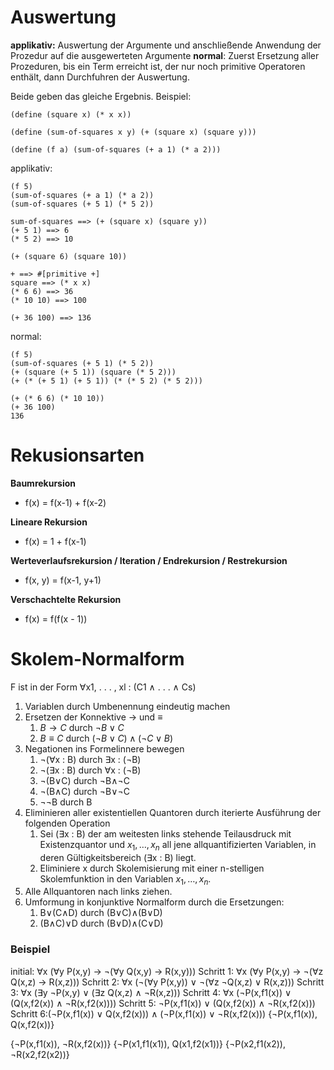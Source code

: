 # Auswertung
**applikativ:** Auswertung der Argumente und anschließende Anwendung der Prozedur auf die ausgewerteten Argumente
**normal**: Zuerst Ersetzung aller Prozeduren, bis ein Term erreicht ist, der nur noch primitive Operatoren enthält, dann Durchfuhren der Auswertung.

Beide geben das gleiche Ergebnis. Beispiel:
```racket
(define (square x) (* x x))

(define (sum-of-squares x y) (+ (square x) (square y)))

(define (f a) (sum-of-squares (+ a 1) (* a 2)))
```
applikativ:
```
(f 5)
(sum-of-squares (+ a 1) (* a 2))
(sum-of-squares (+ 5 1) (* 5 2))

sum-of-squares ==> (+ (square x) (square y)) 
(+ 5 1) ==> 6 
(* 5 2) ==> 10

(+ (square 6) (square 10))

+ ==> #[primitive +] 
square ==> (* x x)
(* 6 6) ==> 36 
(* 10 10) ==> 100

(+ 36 100) ==> 136
```

normal:
```
(f 5)
(sum-of-squares (+ 5 1) (* 5 2)) 
(+ (square (+ 5 1)) (square (* 5 2))) 
(+ (* (+ 5 1) (+ 5 1)) (* (* 5 2) (* 5 2)))

(+ (* 6 6) (* 10 10)) 
(+ 36 100) 
136
```

# Rekusionsarten

**Baumrekursion**
- f(x) = f(x-1) + f(x-2)

**Lineare Rekursion**
- f(x) = 1 + f(x-1)

**Werteverlaufsrekursion / Iteration / Endrekursion / Restrekursion**
- f(x, y) = f(x-1, y+1)  

**Verschachtelte Rekursion**
- f(x) = f(f(x - 1)) 

# Skolem-Normalform
F ist in der Form ∀x1, . . . , xl : (C1 ∧ . . . ∧ Cs)

1. Variablen durch Umbenennung eindeutig machen
2. Ersetzen der Konnektive $\to$ und $\equiv$
	1. $B \to C$ durch $\lnot B \lor C$
	2. $B \equiv C$ durch $(\lnot B \lor C) \land (\lnot C \lor B)$
3. Negationen ins Formelinnere bewegen
	1. ¬(∀x : B) durch ∃x : (¬B) 
	2. ¬(∃x : B) durch ∀x : (¬B) 
	3. ¬(B∨C) durch ¬B∧¬C 
	4. ¬(B∧C) durch ¬B∨¬C 
	5. ¬¬B durch B
4. Eliminieren aller existentiellen Quantoren durch iterierte Ausführung der folgenden Operation
	1. Sei (∃x : B) der am weitesten links stehende Teilausdruck mit Existenzquantor und $x_1, \dots, x_n$ all jene allquantifizierten Variablen, in deren Gültigkeitsbereich (∃x : B) liegt.
	2. Eliminiere x durch Skolemisierung mit einer n-stelligen Skolemfunktion in den Variablen $x_1, \dots, x_n$.
5. Alle Allquantoren nach links ziehen.
6. Umformung in konjunktive Normalform durch die Ersetzungen:
	1. B∨(C∧D) durch (B∨C)∧(B∨D)
	2. (B∧C)∨D durch (B∨D)∧(C∨D)

### Beispiel
initial: ∀x (∀y P(x,y) → ¬(∀y Q(x,y) → R(x,y)))
Schritt 1: ∀x (∀y P(x,y) → ¬(∀z Q(x,z) → R(x,z)))
Schritt 2: ∀x (¬(∀y P(x,y)) ∨ ¬(∀z ¬Q(x,z) ∨ R(x,z)))
Schritt 3: ∀x (∃y ¬P(x,y) ∨ (∃z Q(x,z) ∧ ¬R(x,z)))
Schritt 4: ∀x (¬P(x,f1(x)) ∨ (Q(x,f2(x)) ∧ ¬R(x,f2(x))))
Schritt 5: ¬P(x,f1(x)) ∨ (Q(x,f2(x)) ∧ ¬R(x,f2(x)))
Schritt 6:(¬P(x,f1(x)) ∨ Q(x,f2(x))) ∧ (¬P(x,f1(x)) ∨ ¬R(x,f2(x))) {¬P(x,f1(x)), Q(x,f2(x))}

{¬P(x,f1(x)), ¬R(x,f2(x))} {¬P(x1,f1(x1)), Q(x1,f2(x1))}
{¬P(x2,f1(x2)), ¬R(x2,f2(x2))}